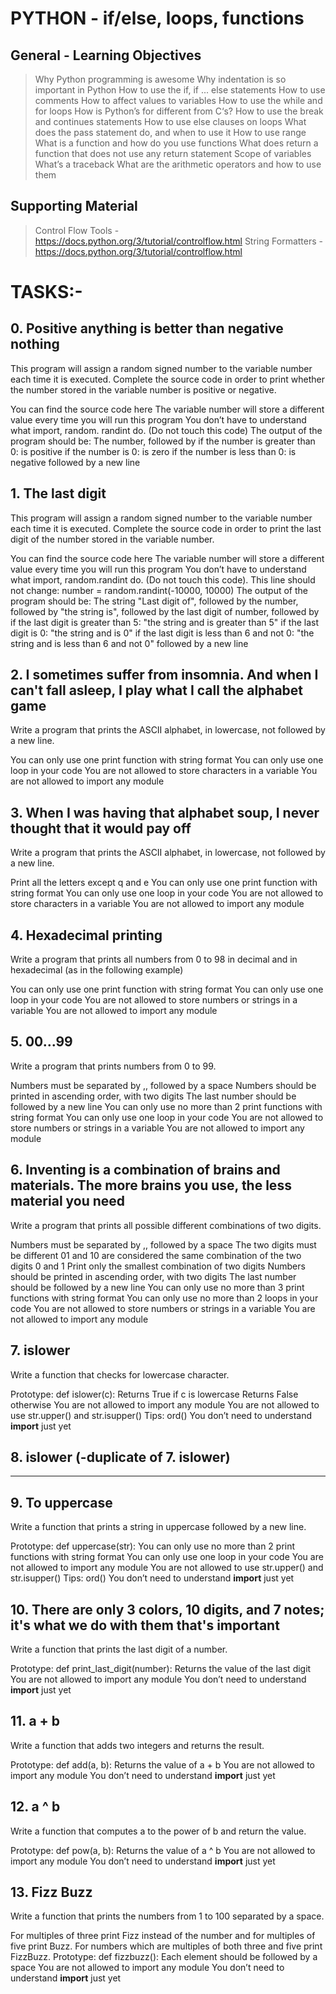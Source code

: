# PYTHON - if/else, loops, functions

## General - Learning Objectives
>Why Python programming is awesome
>Why indentation is so important in Python
>How to use the if, if ... else statements
>How to use comments
>How to affect values to variables
>How to use the while and for loops
>How is Python’s for different from C‘s?
>How to use the break and continues statements
>How to use else clauses on loops
>What does the pass statement do, and when to use it
>How to use range
>What is a function and how do you use functions
>What does return a function that does not use any return statement
>Scope of variables
>What’s a traceback
>What are the arithmetic operators and how to use them

## Supporting Material
>Control Flow Tools - https://docs.python.org/3/tutorial/controlflow.html 
>String Formatters - https://docs.python.org/3/tutorial/controlflow.html 

# TASKS:-
## 0. Positive anything is better than negative nothing
This program will assign a random signed number to the variable number each time it is executed. Complete the source code in order to print whether the number stored in the variable number is positive or negative.

You can find the source code here
The variable number will store a different value every time you will run this program
You don’t have to understand what import, random. randint do. (Do not touch this code)
The output of the program should be:
    The number, followed by
    if the number is greater than 0: is positive
    if the number is 0: is zero
    if the number is less than 0: is negative
    followed by a new line
    
## 1. The last digit
This program will assign a random signed number to the variable number each time it is executed. Complete the source code in order to print the last digit of the number stored in the variable number.

You can find the source code here
The variable number will store a different value every time you will run this program
You don’t have to understand what import, random.randint do. (Do not touch this code). This line should not change: number = random.randint(-10000, 10000)
The output of the program should be:
    The string "Last digit of", followed by
    the number, followed by
    "the string is", followed by the last digit of number, followed by
        if the last digit is greater than 5: "the string and is greater than 5"
        if the last digit is 0: "the string and is 0"
        if the last digit is less than 6 and not 0: "the string and is less than 6 and not 0"
        followed by a new line
        
## 2. I sometimes suffer from insomnia. And when I can't fall asleep, I play what I call the alphabet game
Write a program that prints the ASCII alphabet, in lowercase, not followed by a new line.

You can only use one print function with string format
You can only use one loop in your code
You are not allowed to store characters in a variable
You are not allowed to import any module

## 3. When I was having that alphabet soup, I never thought that it would pay off
Write a program that prints the ASCII alphabet, in lowercase, not followed by a new line.

Print all the letters except q and e
You can only use one print function with string format
You can only use one loop in your code
You are not allowed to store characters in a variable
You are not allowed to import any module

## 4. Hexadecimal printing
Write a program that prints all numbers from 0 to 98 in decimal and in hexadecimal (as in the following example)

You can only use one print function with string format
You can only use one loop in your code
You are not allowed to store numbers or strings in a variable
You are not allowed to import any module


## 5. 00...99
Write a program that prints numbers from 0 to 99.

Numbers must be separated by ,, followed by a space
Numbers should be printed in ascending order, with two digits
The last number should be followed by a new line
You can only use no more than 2 print functions with string format
You can only use one loop in your code
You are not allowed to store numbers or strings in a variable
You are not allowed to import any module

## 6. Inventing is a combination of brains and materials. The more brains you use, the less material you need
Write a program that prints all possible different combinations of two digits.

Numbers must be separated by ,, followed by a space
The two digits must be different
01 and 10 are considered the same combination of the two digits 0 and 1
Print only the smallest combination of two digits
Numbers should be printed in ascending order, with two digits
The last number should be followed by a new line
You can only use no more than 3 print functions with string format
You can only use no more than 2 loops in your code
You are not allowed to store numbers or strings in a variable
You are not allowed to import any module

## 7. islower
Write a function that checks for lowercase character.

Prototype: def islower(c):
Returns True if c is lowercase
Returns False otherwise
You are not allowed to import any module
You are not allowed to use str.upper() and str.isupper()
Tips: ord()
You don’t need to understand __import__ just yet

## 8. islower (-duplicate of 7. islower)

***********

## 9. To uppercase
Write a function that prints a string in uppercase followed by a new line.

Prototype: def uppercase(str):
You can only use no more than 2 print functions with string format
You can only use one loop in your code
You are not allowed to import any module
You are not allowed to use str.upper() and str.isupper()
Tips: ord()
You don’t need to understand __import__ just yet

## 10. There are only 3 colors, 10 digits, and 7 notes; it's what we do with them that's important
Write a function that prints the last digit of a number.

Prototype: def print_last_digit(number):
Returns the value of the last digit
You are not allowed to import any module
You don’t need to understand __import__ just yet

## 11. a + b
Write a function that adds two integers and returns the result.

Prototype: def add(a, b):
Returns the value of a + b
You are not allowed to import any module
You don’t need to understand __import__ just yet

## 12. a ^ b
Write a function that computes a to the power of b and return the value.

Prototype: def pow(a, b):
Returns the value of a ^ b
You are not allowed to import any module
You don’t need to understand __import__ just yet

## 13. Fizz Buzz
Write a function that prints the numbers from 1 to 100 separated by a space.

For multiples of three print Fizz instead of the number and for multiples of five print Buzz.
For numbers which are multiples of both three and five print FizzBuzz.
Prototype: def fizzbuzz():
Each element should be followed by a space
You are not allowed to import any module
You don’t need to understand __import__ just yet



